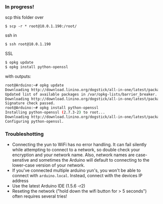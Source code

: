 ### In progress!

scp this folder over
```
$ scp -r * root@10.0.1.190:/root/
```

ssh in
```bash
$ ssh root@10.0.1.190
```
SSL
```bash
$ opkg update
$ opkg install python-openssl
```
with outputs:
```bash
root@Arduino:~# opkg update
Downloading http://download.linino.org/dogstick/all-in-one/latest/packages//Packages.gz.
Updated list of available packages in /var/opkg-lists/barrier_breaker.
Downloading http://download.linino.org/dogstick/all-in-one/latest/packages//Packages.sig.
Signature check passed.
root@Arduino:~# opkg install python-openssl
Installing python-openssl (2.7.3-2) to root...
Downloading http://download.linino.org/dogstick/all-in-one/latest/packages//python-openssl_2.7.3-2_ar71xx.ipk.
Configuring python-openssl.

```


### Troubleshotting
- Connecting the yun to WiFi has no error handling. It can fail silently while attempting to connect to a network, so double check your encryption and your network name. Also, network names are case-senstive and sometimes the Arduino will default to connecting to the lower-case version of your network.
- If you've connected multiple arduino yun's, you won't be able to connect with `arduino.local`. Instead, connect with the devices IP address
- Use the latest Arduino IDE (1.5.6 -r2)
- Reseting the network ("hold down the wifi button for > 5 seconds") often requires several tries!
